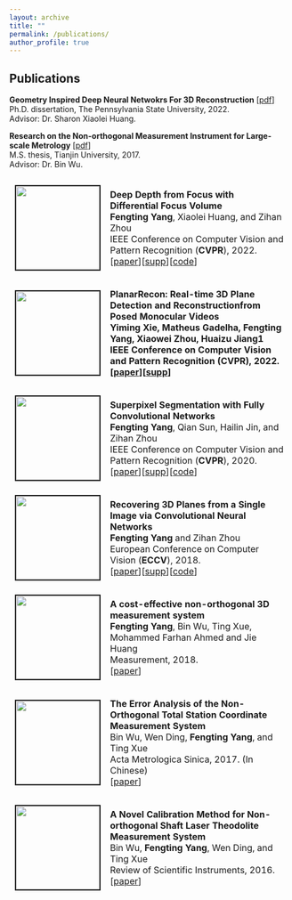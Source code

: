 ```yaml
---
layout: archive
title: ""
permalink: /publications/
author_profile: true
---
```

<html xmlns="http://www.w3.org/1999/xhtml" lang="en" xml:lang="en">
<!-- 
<head>
	<meta http-equiv="content-type" content="text/html; charset=utf-8" />
	<meta name="description" content="Your description goes here" />
	<meta name="keywords" content="your,keywords,goes,here" />
	<meta name="author" content="Your Name" />
	<link rel="stylesheet" type="text/css" href="https://fuy34.github.io/1024px.css" title="1024px" media="screen,projection" />
	<title>Zihan Zhou's Homepage</title>
</head>
 #border="0" width="850" cellspacing="1" bordercolor="#ffffff"
 -->
<body>
<h2>Publications</h2>

<table style="border: 1px solid transparent">
		<tr style="border: 1px solid transparent">
			<td style="border: 1px solid transparent" height="112" width='150' align="left"><img border="2" src="https://fuy34.github.io/images/cvpr22a.png" width="150"></td>
			<td height="112" style="border: 1px solid transparent">
			  <p style="text-indent: 0em">
				<b>Deep Depth from Focus with Differential Focus Volume</b><br>
				<b>Fengting Yang</b>, Xiaolei Huang, and Zihan Zhou<br>
				IEEE Conference on Computer Vision and Pattern Recognition (<b>CVPR</b>), 2022.<br>
				[<a href="https://fuy34.github.io/files/06107.pdf">paper</a>][<a href="https://fuy34.github.io/files/06107-supp.pdf">supp</a>][<a href="https://github.com/fuy34/DFV">code</a>]
			  </p>
		  </td>
		</tr>
		<tr style="border: 1px solid transparent">
			<td style="border: 1px solid transparent" height="112" width='150' align="left"><img border="2" src="https://fuy34.github.io/images/cvpr22b.png" width="150"></td>
			<td height="112" style="border: 1px solid transparent">
			  <p style="text-indent: 0em">
				<b>PlanarRecon: Real-time 3D Plane Detection and Reconstructionfrom Posed Monocular Videos</b><br>
				<b>Yiming Xie, Matheus Gadelha, <b>Fengting Yang</b>, Xiaowei Zhou, Huaizu Jiang1<br>
				IEEE Conference on Computer Vision and Pattern Recognition (<b>CVPR</b>), 2022.<br>
				[<a href="https://fuy34.github.io/files/07746.pdf">paper</a>][<a href="https://fuy34.github.io/files/07746-supp.pdf">supp</a>]
			  </p>
		  </td>
		</tr>
		<tr style="border: 1px solid transparent">
			  <td style="border: 1px solid transparent" height="112" width='150' align="left"><img border="2" src="https://fuy34.github.io/images/cvpr20.png" width="150"></td>
			  <td height="112" style="border: 1px solid transparent">
				<p style="text-indent: 0em">
				<b>Superpixel Segmentation with Fully Convolutional Networks</b> <br>
				 <b>Fengting Yang</b>, Qian Sun, Hailin Jin, and Zihan Zhou<br>
				IEEE Conference on Computer Vision and Pattern Recognition (<b>CVPR</b>), 2020.<br>
				[<a href="https://fuy34.github.io/files/08460.pdf">paper</a>][<a href="https://fuy34.github.io/files/08460-supp.pdf">supp</a>][<a href="https://github.com/fuy34/superpixel_fcn">code</a>]
				</p>
			</td>
		</tr>
		<tr style="border: 1px solid transparent">
			  <td style="border: 1px solid transparent" height="112" width='150' align="left"><img border="2" src="https://fuy34.github.io/images/eccv18.png" width="150"></td>
			  <td height="112" style="border: 1px solid transparent">
				<p style="text-indent: 0em">
				<b>Recovering 3D Planes from a Single Image via Convolutional Neural Networks</b> <br>
				 <b>Fengting Yang</b> and Zihan Zhou<br>
				European Conference on Computer Vision (<b>ECCV</b>), 2018.<br>
				[<a href="https://fuy34.github.io/files/1511.pdf">paper</a>][<a href="https://fuy34.github.io/files/1511-supp.pdf">supp</a>][<a href="https://github.com/fuy34/planerecover">code</a>]
				</p>
			</td>
		</tr>
		<tr style="border: 1px solid transparent">
			  <td style="border: 1px solid transparent" height="112" width='150' align="left"><img border="2" src="https://fuy34.github.io/images/no_total_station.png" width="150"></td>
			  <td height="112" style="border: 1px solid transparent">
				<p style="text-indent: 0em">
				<b>A cost-effective non-orthogonal 3D measurement system</b> <br>
				 <b>Fengting Yang</b>, Bin Wu, Ting Xue, Mohammed Farhan Ahmed and Jie Huang<br>
				Measurement, 2018.<br>
				[<a href="https://www.sciencedirect.com/science/article/pii/S0263224118305748">paper</a>]
				</p>
			</td>
		</tr>
		<tr style="border: 1px solid transparent">
			  <td style="border: 1px solid transparent" height="112" width='150' align="left"><img border="2" src="https://fuy34.github.io/images/theodolite_err.png" width="150"></td>
			  <td height="112" style="border: 1px solid transparent">
				<p style="text-indent: 0em">
				<b>The Error Analysis of the Non-Orthogonal Total Station Coordinate Measurement System</b> <br>
				Bin Wu, Wen Ding, <b>Fengting Yang</b>, and Ting Xue<br>
				Acta Metrologica Sinica, 2017. (In Chinese)<br>
				[<a href="https://www.sciencedirect.com/science/article/pii/S0263224118305748">paper</a>]
				</p>
			</td>
		</tr>
		<tr style="border: 1px solid transparent">
			  <td style="border: 1px solid transparent" height="112" width='150' align="left"><img border="2" src="https://fuy34.github.io/images/no_theodolite.png" width="150"></td>
			  <td height="112" style="border: 1px solid transparent">
				<p style="text-indent: 0em">
				<b>A Novel Calibration Method for Non-orthogonal Shaft Laser Theodolite Measurement System</b> <br>
				Bin Wu, <b>Fengting Yang</b>, Wen Ding, and Ting Xue<br>
				Review of Scientific Instruments, 2016.<br>
				[<a href="https://aip.scitation.org/doi/abs/10.1063/1.4943017">paper</a>]
				</p>
			</td>
		</tr>
		<tr style="border: 1px solid transparent">
			<p style="text-indent: 0em">
			<b>Geometry Inspired Deep Neural Netwokrs For 3D Reconstruction</b> [<a href="https://aip.scitation.org/doi/abs/10.1063/1.4943017">pdf</a>] <br>
				Ph.D. dissertation, The Pennsylvania State University, 2022.<br>
		        Advisor: Dr. Sharon Xiaolei Huang.	
		    </p>	
		</tr>
		<tr style="border: 1px solid transparent">
			<p style="text-indent: 0em">
			<b> Research on the Non-orthogonal Measurement Instrument for Large-scale Metrology</b> [<a href="http://60.29.199.67:18081/KCMS/detail/detail.aspx?filename=1018061833.nh&dbcode=CMFD&dbname=CMFD2018">pdf</a>] <br>
				M.S. thesis, Tianjin University, 2017.<br>
		        Advisor: Dr. Bin Wu.
		     </p>		
		</tr>

</table>
</body>
</html>


<!-- 
### Superpixel Segmentation with Fully Convolutional Networks 

**Fengting Yang**, Qian Sun, Hailin Jin, and Zihan Zhou

IEEE Conference on Computer Vision and Pattern Recognition (CVPR), 2020.

\[[paper](http://openaccess.thecvf.com/content_CVPR_2020/papers/Yang_Superpixel_Segmentation_With_Fully_Convolutional_Networks_CVPR_2020_paper.pdf)\] \[[supp](https://fuy34.github.io/files/08460-supp.pdf)\] \[[code](https://github.com/fuy34/superpixel_fcn)\] 
 -->
<!-- {% if author.googlescholar %}
  You can also find my articles on <u><a href="{{author.googlescholar}}">my Google Scholar profile</a>.</u>
{% endif %}

{% include base_path %}  

{% for post in site.publications reversed %}
  {% include archive-single.html %}
{% endfor %}
 -->